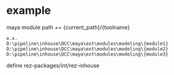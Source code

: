 # example

maya module path += {current_path}/{toolname}

```
e.x.
D:\pipeline\inhouse\DCC\maya\ext\modules\modeling\{module1}
D:\pipeline\inhouse\DCC\maya\ext\modules\modeling\{module2}
D:\pipeline\inhouse\DCC\maya\ext\modules\modeling\{module3}
```

define rez-packages/int/rez-inhouse